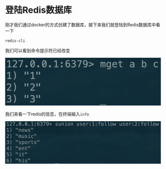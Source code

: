 # 登陆Redis数据库

刚才我们通过docker的方式创建了数据库，接下来我们就登陆到Redis数据库中看一下

```text
redis-cli
```

我们可以看到命令提示符已经改变

![](.gitbook/assets/image%20%288%29.png)

我们来看一下redis的信息，在终端输入`info`

![](.gitbook/assets/image%20%2826%29.png)

